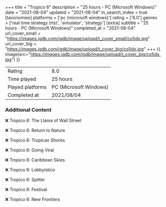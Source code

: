 +++
title = "Tropico 6"
description = "25 hours - PC (Microsoft Windows)"
date = "2021-08-04"
updated = "2021-08-04"
in_search_index = true
[taxonomies]
platforms = ['pc (microsoft windows)']
rating = ['8.0']
genres = ['real time strategy (rts)', 'simulator', 'strategy']
[extra]
subtitle = "25 hours - PC (Microsoft Windows)"
completed_at = "2021-08-04"
url_cover_small = "https://images.igdb.com/igdb/image/upload/t_cover_small/co1idx.jpg"
url_cover_big = "https://images.igdb.com/igdb/image/upload/t_cover_big/co1idx.jpg"
+++
{{ image(src="https://images.igdb.com/igdb/image/upload/t_cover_big/co1idx.jpg") }}

|              |            |
| ------------ | ---------- |
| Rating       | 8.0 |
| Time played  | 25 hours |
| Played platforms    | PC (Microsoft Windows) |
| Completed at | 2021/08/04 |



### Additional Content


❌ Tropico 6: The Llama of Wall Street

❌ Tropico 6: Return to Nature

❌ Tropico 6: Tropican Shores

❌ Tropico 6: Going Viral

❌ Tropico 6: Caribbean Skies

❌ Tropico 6: Lobbyistico

❌ Tropico 6: Spitter

❌ Tropico 6: Festival

❌ Tropico 6: New Frontiers
